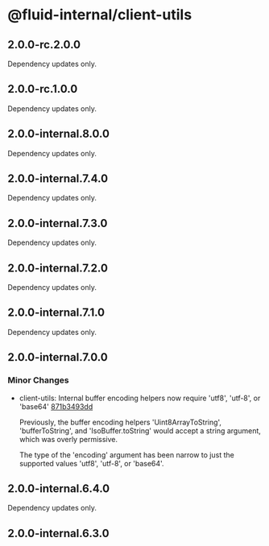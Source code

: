 # @fluid-internal/client-utils

## 2.0.0-rc.2.0.0

Dependency updates only.

## 2.0.0-rc.1.0.0

Dependency updates only.

## 2.0.0-internal.8.0.0

Dependency updates only.

## 2.0.0-internal.7.4.0

Dependency updates only.

## 2.0.0-internal.7.3.0

Dependency updates only.

## 2.0.0-internal.7.2.0

Dependency updates only.

## 2.0.0-internal.7.1.0

Dependency updates only.

## 2.0.0-internal.7.0.0

### Minor Changes

-   client-utils: Internal buffer encoding helpers now require 'utf8', 'utf-8', or 'base64' [871b3493dd](https://github.com/microsoft/FluidFramework/commits/871b3493dd0d7ea3a89be64998ceb6cb9021a04e)

    Previously, the buffer encoding helpers 'Uint8ArrayToString', 'bufferToString', and 'IsoBuffer.toString' would accept a string argument, which was overly permissive.

    The type of the 'encoding' argument has been narrow to just the supported values 'utf8', 'utf-8', or 'base64'.

## 2.0.0-internal.6.4.0

Dependency updates only.

## 2.0.0-internal.6.3.0
